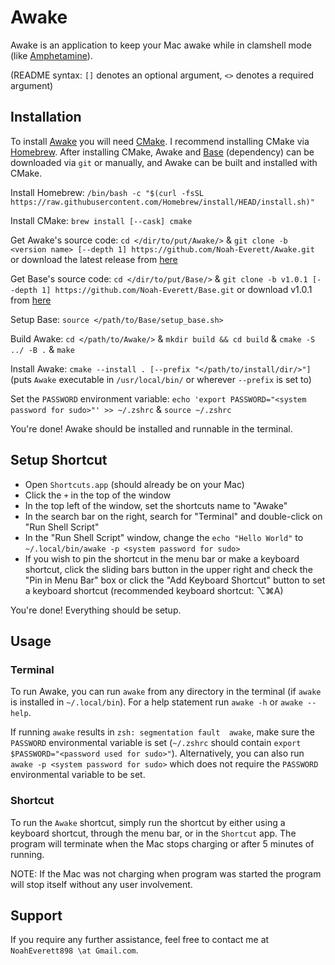 # **Awake**
Awake is an application to keep your Mac awake while in clamshell mode (like [Amphetamine](https://www.google.com/search?q=amphetimine+app+store&rlz=1C5CHFA_enUS996US996&oq=amphetimine+app+store&aqs=chrome..69i57.3334j0j7&sourceid=chrome&ie=UTF-8#:~:text=Amphetamine%20on%20the,com%20%E2%80%BA%20app%20%E2%80%BA%20amphetamine)).

(README syntax: `[]` denotes an optional argument, `<>` denotes a required argument)

## **Installation**
To install [Awake](https://github.com/Noah-Everett/Awake) you will need [CMake](https://cmake.org/). I recommend installing CMake via [Homebrew](https://brew.sh/). After installing CMake, Awake and [Base](https://github.com/Noah-Everett/Base) (dependency) can be downloaded via `git` or manually, and Awake can be built and installed with CMake.

Install Homebrew: `/bin/bash -c "$(curl -fsSL https://raw.githubusercontent.com/Homebrew/install/HEAD/install.sh)"`

Install CMake: `brew install [--cask] cmake`

Get Awake's source code: `cd </dir/to/put/Awake/>` & `git clone -b <version name> [--depth 1] https://github.com/Noah-Everett/Awake.git` or download the latest release from [here](https://github.com/Noah-Everett/Awake/releases)

Get Base's source code: `cd </dir/to/put/Base/>` & `git clone -b v1.0.1 [--depth 1] https://github.com/Noah-Everett/Base.git` or download v1.0.1 from [here](https://github.com/Noah-Everett/Base/releases)

Setup Base: `source </path/to/Base/setup_base.sh>`

Build Awake: `cd </path/to/Awake/>` & `mkdir build && cd build` & `cmake -S ../ -B .` & `make`

Install Awake: `cmake --install . [--prefix "</path/to/install/dir/>"]` (puts `Awake` executable in `/usr/local/bin/` or wherever `--prefix` is set to)

Set the `PASSWORD` environment variable: `echo 'export PASSWORD="<system password for sudo>"' >> ~/.zshrc` & `source ~/.zshrc` 

You're done! Awake should be installed and runnable in the terminal. 

## **Setup Shortcut**
- Open `Shortcuts.app` (should already be on your Mac) 
- Click the `+` in the top of the window
- In the top left of the window, set the shortcuts name to "Awake"
- In the search bar on the right, search for "Terminal" and double-click on "Run Shell Script"
- In the "Run Shell Script" window, change the `echo "Hello World"` to `~/.local/bin/awake -p <system password for sudo>`
- If you wish to pin the shortcut in the menu bar or make a keyboard shortcut, click the sliding bars button in the upper right and check the "Pin in Menu Bar" box or click the "Add Keyboard Shortcut" button to set a keyboard shortcut (recommended keyboard shortcut: ⌥⌘A)

You're done! Everything should be setup.

## **Usage**

### Terminal
To run Awake, you can run `awake` from any directory in the terminal (if `awake` is installed in `~/.local/bin`). For a help statement run `awake -h` or `awake --help`.

If running `awake` results in `zsh: segmentation fault  awake`, make sure the `PASSWORD` environmental variable is set (`~/.zshrc` should contain `export $PASSWORD="<password used for sudo>"`). Alternatively, you can also run `awake -p <system password for sudo>` which does not require the `PASSWORD` environmental variable to be set.

### Shortcut
To run the `Awake` shortcut, simply run the shortcut by either using a keyboard shortcut, through the menu bar, or in the `Shortcut` app. The program will terminate when the Mac stops charging or after 5 minutes of running. 

NOTE: If the Mac was not charging when program was started the program will stop itself without any user involvement.

## **Support**
If you require any further assistance, feel free to contact me at `NoahEverett898 \at Gmail.com`.

